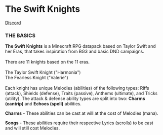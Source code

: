 # The Swift Knights
[Discord](http://discord.swiftiessmp.gay)

### THE BASICS
**The Swift Knights** is a Minecraft RPG datapack based on Taylor Swift and her Eras, that takes inspiration from BG3 and basic DND campaigns. 
<br><br>
There are 11 knights based on the 11 eras. 
<br><br>
The Taylor Swift Knight ("Harmonia")
<br>
The Fearless Knight ("Valerie")
<br><br>
Each knight has unique Melodies (abilities) of the following types: Riffs (attack), Shields (defense), Traits (passive), Anthems (ultimate), and Tricks (utility). 
The attack & defense ability types are split into two: **Charms (cantrip)** and **Echoes (spell)** abilities. 

**Charms** - These abilities can be cast at will at the cost of Melodies (mana).

**Songs** - These abilities require their respective Lyrics (scrolls) to be cast and will still cost Melodies.



 
